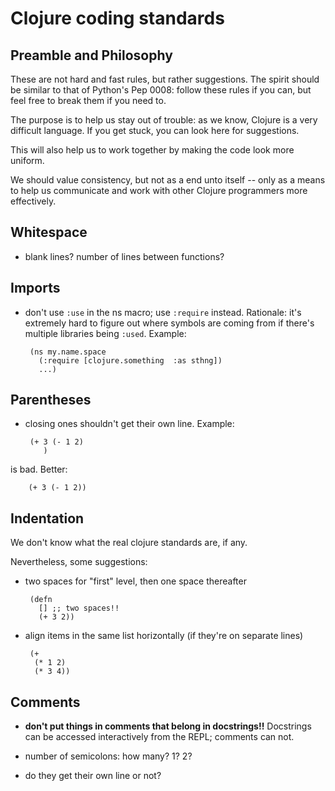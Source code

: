 Clojure coding standards
==========



Preamble and Philosophy
-----

These are not hard and fast rules, but rather suggestions.  The spirit should be similar to that of Python's Pep 0008:  follow these rules if you can, but feel free to break them if you need to.

The purpose is to help us stay out of trouble:  as we know, Clojure is a very difficult language.  If you get stuck, you can look here for suggestions.  

This will also help us to work together by making the code look more uniform.

We should value consistency, but not as a end unto itself -- only as a means to help us communicate and work with other Clojure programmers more effectively.



Whitespace
------

 - blank lines?  number of lines between functions?




Imports
-------

 - don't use `:use` in the ns macro; use `:require` instead.  Rationale:  it's extremely hard to figure out where symbols are coming from if there's multiple libraries being `:used`.  Example:

        (ns my.name.space
          (:require [clojure.something  :as sthng])
          ...)



Parentheses
------

 - closing ones shouldn't get their own line.  Example:

        (+ 3 (- 1 2)
           )

  is bad.  Better:

        (+ 3 (- 1 2))



Indentation
------

We don't know what the real clojure standards are, if any.

Nevertheless, some suggestions:

 - two spaces for "first" level, then one space thereafter

        (defn 
          [] ;; two spaces!!
          (+ 3 2))

 - align items in the same list horizontally (if they're on separate lines)

        (+
         (* 1 2)
         (* 3 4))



Comments
------

 - **don't put things in comments that belong in docstrings!!**  Docstrings can be accessed interactively from the REPL; comments can not.

 - number of semicolons:  how many?  1?  2?

 - do they get their own line or not?



